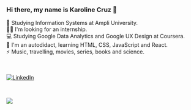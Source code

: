 ### Hi there, my name is Karoline Cruz 👋

🔭 Studying Information Systems at Ampli University.<br>
👯‍♀️ I'm looking for an internship.<br>
💻 Studying Google Data Analytics and Google UX Design at Coursera.<br>
🌱 I'm an autodidact, learning HTML, CSS, JavaScript and React.<br>
⚡️ Music, travelling, movies, series, books and science.

<br>

<!-- Put a Portifolio here or do on Behance -->
<!--[![Behance](https://img.shields.io/badge/Behance-1769ff?logo=behance&logoColor=white)](https://behance.net/https://www.behance.net/karolinecruztorres) -->
[![LinkedIn](https://img.shields.io/badge/LinkedIn-%230077B5.svg?logo=linkedin&logoColor=white)](https://linkedin.com/in/https://www.linkedin.com/in/karoline-cruz-torres/) 

<br>

![](https://github-readme-stats.vercel.app/api?username=karolinecruztorres&theme=bear&hide_border=true&include_all_commits=false&count_private=false)<br/>
<!-- Proudly created with GPRM ( https://gprm.itsvg.in ) -->
